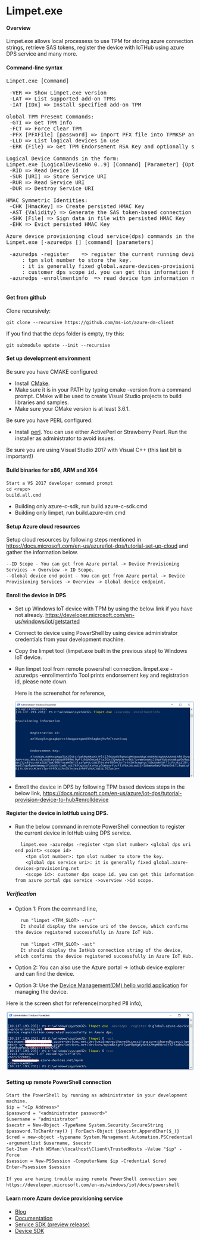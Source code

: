 # Limpet.exe

####    Overview
 Limpet.exe allows local processess to use TPM for storing azure connection strings, retrieve SAS tokens, register the device with IoTHub using azure DPS service and many more.

####    Command-line syntax
<pre>
Limpet.exe [Command]

 -VER => Show Limpet.exe version
 -LAT => List supported add-on TPMs
 -IAT [IDx] => Install specified add-on TPM

Global TPM Present Commands:
 -GTI => Get TPM Info
 -FCT => Force Clear TPM
 -PFX [PFXFile] [password] => Import PFX file into TPMKSP and machine "My" Store
 -LLD => List logical devices in use
 -ERK {File} => Get TPM Endorsement RSA Key and optionally store

Logical Device Commands in the form:
Limpet.exe [LogicalDeviceNo 0..9] [Command] [Parameter] {Optional}
 -RID => Read Device Id
 -SUR [URI] => Store Service URI
 -RUR => Read Service URI
 -DUR => Destroy Service URI

HMAC Symmetric Identities:
 -CHK [HmacKey] => Create persisted HMAC Key
 -AST {Validity} => Generate the SAS token-based connection string (default validity 3600s)
 -SHK [File] => Sign data in file with persisted HMAC Key
 -EHK => Evict persisted HMAC Key

Azure device provisioning cloud service(dps) commands in the form:
Limpet.exe [-azuredps [<dps connection string>] [command] [parameters]

 -azuredps -register <tpm slot number> <global dps uri end point> <scope id> => register the current running device in Iothub using dps service.
     <tpm slot number>: tpm slot number to store the key.
     <global dps service uri>: it is generally fixed global.azure-devices-provisioning.net
     <scope id>: customer dps scope id. you can get this information from azure portal dps service ->overview ->id scope.
 -azuredps -enrollmentinfo <csv/json/txt> => read device tpm information needed for enrolling the device later in dps and output in given format.

</pre>

#### Get from github
Clone recursively:

    git clone --recursive https://github.com/ms-iot/azure-dm-client

If you find that the deps folder is empty, try this:

    git submodule update --init --recursive

#### Set up development environment
Be sure you have CMAKE configured:

* Install [CMake](https://cmake.org/download/). 
* Make sure it is in your PATH by typing cmake -version from a command prompt. CMake will be used to create Visual Studio projects to build libraries and samples. 
* Make sure your CMake version is at least 3.6.1.

Be sure you have PERL configured:

* Install [perl](https://www.perl.org/get.html). You can use either ActivePerl or Strawberry Pearl. Run the installer as administrator to avoid issues.
    
Be sure you are using Visual Studio 2017 with Visual C++ (this last bit is important!)

#### Build binaries for x86, ARM and X64

    Start a VS 2017 developer command prompt
    cd <repo>
    build.all.cmd
 
 * Building only azure-c-sdk, run build.azure-c-sdk.cmd
 * Building only limpet, run build.azure-dm.cmd

#### Setup Azure cloud resources

Setup cloud resources by following steps mentioned in https://docs.microsoft.com/en-us/azure/iot-dps/tutorial-set-up-cloud and gather the information below.

    --ID Scope - You can get from Azure portal -> Device Provisioning Services -> Overview -> ID Scope.
    --Global device end point - You can get from Azure portal -> Device Provisioning Services -> Overview -> Global device endpoint.  

#### Enroll the device in DPS
* Set up Windows IoT device with TPM by using the below link if you have not already.
    https://developer.microsoft.com/en-us/windows/iot/getstarted

* Connect to device using PowerShell by using device administrator credentials from your development machine.

* Copy the limpet tool (limpet.exe built in the previous step) to Windows IoT device.
* Run limpet tool from remote powershell connection.
    limpet.exe -azuredps -enrollmentinfo
    Tool prints endorsement key and registration id, please note down.
  
  Here is the screenshot for reference,
  
  <img src="limpetazuredpsenrollinfo.PNG"/>

* Enroll the device in DPS by following TPM based devices steps in the below link,
    https://docs.microsoft.com/en-us/azure/iot-dps/tutorial-provision-device-to-hub#enrolldevice

#### Register the device in IotHub using DPS.

* Run the below command in remote PowerShell connection to register the current device in IotHub using DPS service.

        limpet.exe -azuredps -register <tpm slot number> <global dps uri end point> <scope id>
          <tpm slot number>: tpm slot number to store the key.
          <global dps service uri>: it is generally fixed global.azure-devices-provisioning.net
          <scope id>: customer dps scope id. you can get this information from azure portal dps service ->overview ->id scope.


##### Verification

* Option 1: From the command line,

    	run "limpet <TPM_SLOT> -rur"
        It should display the service uri of the device, which confirms the device registered successfully in Azure IoT Hub.
	
    	run "limpet <TPM_SLOT> -ast"
        It should display the IotHub connection string of the device, which confirms the device registered successfully in Azure IoT Hub.

* Option 2: You can also use the Azure portal -> iothub device explorer and can find the device.

* Option 3: Use the [Device Management(DM) hello world application](<https://github.com/ms-iot/iot-core-azure-dm-client/blob/master/docs/dm-hello-world-overview.md>) for managing the device.

Here is the screen shot for reference(morphed PII info),

<img src="limpetazuredpsregister.png"/>


#### Setting up remote PowerShell connection
	Start the PowerShell by running as administrator in your development machine.
	$ip = "<Ip Address>"
	$password = "<administrator password>"
	$username = "administrator"
	$secstr = New-Object -TypeName System.Security.SecureString
	$password.ToCharArray() | ForEach-Object {$secstr.AppendChar($_)}
	$cred = new-object -typename System.Management.Automation.PSCredential -argumentlist $username, $secstr
	Set-Item -Path WSMan:\localhost\Client\TrustedHosts -Value "$ip" -Force
	$session = New-PSSession -ComputerName $ip -Credential $cred
	Enter-Pssession $session

    If you are having trouble using remote PowerShell connection see https://developer.microsoft.com/en-us/windows/iot/docs/powershell

#### Learn more Azure device provisioning service
* [Blog](<https://azure.microsoft.com/de-de/blog/azure-iot-hub-device-provisioning-service-preview-automates-device-connection-configuration/>)
* [Documentation](<https://docs.microsoft.com/en-us/azure/iot-dps/>)
* [Service SDK (preview release)](<https://www.nuget.org/packages/Microsoft.Azure.Devices/>)
* [Device SDK](<https://github.com/Azure/azure-iot-sdk-c>)

